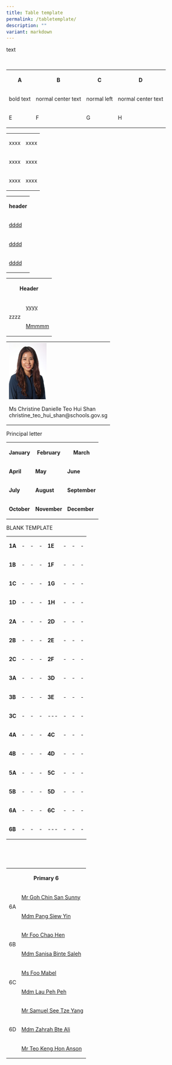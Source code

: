 ```yaml
---
title: Table template
permalink: /tabletemplate/
description: ""
variant: markdown
---
```

<p>text</p><p><br></p><table><tbody><tr><th rowspan="1" colspan="1"><p>A</p></th><th rowspan="1" colspan="1"><p>B</p></th><th rowspan="1" colspan="1"><p>C</p></th><th rowspan="1" colspan="1"><p>D</p></th></tr><tr><td rowspan="1" colspan="1"><p>bold text</p></td><td rowspan="1" colspan="1"><p>normal center text</p></td><td rowspan="1" colspan="1"><p>normal left</p></td><td rowspan="1" colspan="1"><p>normal center text</p></td></tr><tr><td rowspan="1" colspan="1"><p>E</p></td><td rowspan="1" colspan="1"><p>F</p></td><td rowspan="1" colspan="1"><p>G</p></td><td rowspan="1" colspan="1"><p>H</p></td></tr></tbody></table><table><tbody><tr><td rowspan="1" colspan="1"><p>xxxx</p></td><td rowspan="1" colspan="1"><p>xxxx</p></td></tr><tr><td rowspan="1" colspan="1"><p>xxxx</p></td><td rowspan="1" colspan="1"><p>xxxx</p></td></tr><tr><td rowspan="1" colspan="1"><p>xxxx</p></td><td rowspan="1" colspan="1"><p>xxxx</p></td></tr></tbody></table><table><tbody><tr><th rowspan="1" colspan="1"><p>header</p></th></tr><tr><td rowspan="1" colspan="1"><p><a href="mailto:cccc" rel="noopener noreferrer nofollow" target="_blank">dddd</a></p></td></tr><tr><td rowspan="1" colspan="1"><p><a href="mailto:cccc" rel="noopener noreferrer nofollow" target="_blank">dddd</a></p></td></tr><tr><td rowspan="1" colspan="1"><p><a href="mailto:cccc" rel="noopener noreferrer nofollow" target="_blank">dddd</a></p></td></tr></tbody></table><table><tbody><tr><th rowspan="1" colspan="2"><p>Header</p></th></tr><tr><td rowspan="2" colspan="1"><p>zzzz</p></td><td rowspan="1" colspan="1"><p><a href="mailto:xxxx" rel="noopener noreferrer nofollow" target="_blank">yyyy</a></p></td></tr><tr><td rowspan="1" colspan="1"><p><a href="mailto:jjjjj" rel="noopener noreferrer nofollow" target="_blank">Mmmmm</a></p></td></tr></tbody></table><table><tbody><tr><td rowspan="1" colspan="1"><div class="isomer-image-wrapper"><img style="width:100px" height="auto" width="100%" src="/images/2020%20Ms%20Christine.jpeg"></div><p>Ms Christine Danielle Teo Hui Shan<br>christine_teo_hui_shan@schools.gov.sg</p></td></tr></tbody></table><p>Principal letter</p><table><tbody><tr><th rowspan="1" colspan="1"><p>January</p></th><th rowspan="1" colspan="1"><p>February</p></th><th rowspan="1" colspan="1"><p>March</p></th></tr><tr><td rowspan="1" colspan="1"><p><strong>April</strong></p></td><td rowspan="1" colspan="1"><p><strong>May</strong></p></td><td rowspan="1" colspan="1"><p><strong>June</strong></p></td></tr><tr><td rowspan="1" colspan="1"><p><strong>July</strong></p></td><td rowspan="1" colspan="1"><p><strong>August</strong></p></td><td rowspan="1" colspan="1"><p><strong>September</strong></p></td></tr><tr><td rowspan="1" colspan="1"><p><strong>October</strong></p></td><td rowspan="1" colspan="1"><p><strong>November</strong></p></td><td rowspan="1" colspan="1"><p><strong>December</strong></p></td></tr></tbody></table><p>BLANK TEMPLATE</p><table><tbody><tr><td rowspan="1" colspan="1"><p><strong>1A</strong></p></td><td rowspan="1" colspan="1"><p>-</p></td><td rowspan="1" colspan="1"><p>-</p></td><td rowspan="1" colspan="1"><p>-</p></td><td rowspan="1" colspan="1"><p><strong>1E</strong></p></td><td rowspan="1" colspan="1"><p>-</p></td><td rowspan="1" colspan="1"><p>-</p></td><td rowspan="1" colspan="1"><p>-</p></td></tr><tr><td rowspan="1" colspan="1"><p><strong>1B</strong></p></td><td rowspan="1" colspan="1"><p>-</p></td><td rowspan="1" colspan="1"><p>-</p></td><td rowspan="1" colspan="1"><p>-</p></td><td rowspan="1" colspan="1"><p><strong>1F</strong></p></td><td rowspan="1" colspan="1"><p>-</p></td><td rowspan="1" colspan="1"><p>-</p></td><td rowspan="1" colspan="1"><p>-</p></td></tr><tr><td rowspan="1" colspan="1"><p><strong>1C</strong></p></td><td rowspan="1" colspan="1"><p>-</p></td><td rowspan="1" colspan="1"><p>-</p></td><td rowspan="1" colspan="1"><p>-</p></td><td rowspan="1" colspan="1"><p><strong>1G</strong></p></td><td rowspan="1" colspan="1"><p>-</p></td><td rowspan="1" colspan="1"><p>-</p></td><td rowspan="1" colspan="1"><p>-</p></td></tr><tr><td rowspan="1" colspan="1"><p><strong>1D</strong></p></td><td rowspan="1" colspan="1"><p>-</p></td><td rowspan="1" colspan="1"><p>-</p></td><td rowspan="1" colspan="1"><p>-</p></td><td rowspan="1" colspan="1"><p><strong>1H</strong></p></td><td rowspan="1" colspan="1"><p>-</p></td><td rowspan="1" colspan="1"><p>-</p></td><td rowspan="1" colspan="1"><p>-</p></td></tr><tr><td rowspan="1" colspan="1"><p><strong>2A</strong></p></td><td rowspan="1" colspan="1"><p>-</p></td><td rowspan="1" colspan="1"><p>-</p></td><td rowspan="1" colspan="1"><p>-</p></td><td rowspan="1" colspan="1"><p><strong>2D</strong></p></td><td rowspan="1" colspan="1"><p>-</p></td><td rowspan="1" colspan="1"><p>-</p></td><td rowspan="1" colspan="1"><p>-</p></td></tr><tr><td rowspan="1" colspan="1"><p><strong>2B</strong></p></td><td rowspan="1" colspan="1"><p>-</p></td><td rowspan="1" colspan="1"><p>-</p></td><td rowspan="1" colspan="1"><p>-</p></td><td rowspan="1" colspan="1"><p><strong>2E</strong></p></td><td rowspan="1" colspan="1"><p>-</p></td><td rowspan="1" colspan="1"><p>-</p></td><td rowspan="1" colspan="1"><p>-</p></td></tr><tr><td rowspan="1" colspan="1"><p><strong>2C</strong></p></td><td rowspan="1" colspan="1"><p>-</p></td><td rowspan="1" colspan="1"><p>-</p></td><td rowspan="1" colspan="1"><p>-</p></td><td rowspan="1" colspan="1"><p><strong>2F</strong></p></td><td rowspan="1" colspan="1"><p>-</p></td><td rowspan="1" colspan="1"><p>-</p></td><td rowspan="1" colspan="1"><p>-</p></td></tr><tr><td rowspan="1" colspan="1"><p><strong>3A</strong></p></td><td rowspan="1" colspan="1"><p>-</p></td><td rowspan="1" colspan="1"><p>-</p></td><td rowspan="1" colspan="1"><p>-</p></td><td rowspan="1" colspan="1"><p><strong>3D</strong></p></td><td rowspan="1" colspan="1"><p>-</p></td><td rowspan="1" colspan="1"><p>-</p></td><td rowspan="1" colspan="1"><p>-</p></td></tr><tr><td rowspan="1" colspan="1"><p><strong>3B</strong></p></td><td rowspan="1" colspan="1"><p>-</p></td><td rowspan="1" colspan="1"><p>-</p></td><td rowspan="1" colspan="1"><p>-</p></td><td rowspan="1" colspan="1"><p><strong>3E</strong></p></td><td rowspan="1" colspan="1"><p>-</p></td><td rowspan="1" colspan="1"><p>-</p></td><td rowspan="1" colspan="1"><p>-</p></td></tr><tr><td rowspan="1" colspan="1"><p><strong>3C</strong></p></td><td rowspan="1" colspan="1"><p>-</p></td><td rowspan="1" colspan="1"><p>-</p></td><td rowspan="1" colspan="1"><p>-</p></td><td rowspan="1" colspan="1"><p>---</p></td><td rowspan="1" colspan="1"><p>-</p></td><td rowspan="1" colspan="1"><p>-</p></td><td rowspan="1" colspan="1"><p>-</p></td></tr><tr><td rowspan="1" colspan="1"><p><strong>4A</strong></p></td><td rowspan="1" colspan="1"><p>-</p></td><td rowspan="1" colspan="1"><p>-</p></td><td rowspan="1" colspan="1"><p>-</p></td><td rowspan="1" colspan="1"><p><strong>4C</strong></p></td><td rowspan="1" colspan="1"><p>-</p></td><td rowspan="1" colspan="1"><p>-</p></td><td rowspan="1" colspan="1"><p>-</p></td></tr><tr><td rowspan="1" colspan="1"><p><strong>4B</strong></p></td><td rowspan="1" colspan="1"><p>-</p></td><td rowspan="1" colspan="1"><p>-</p></td><td rowspan="1" colspan="1"><p>-</p></td><td rowspan="1" colspan="1"><p><strong>4D</strong></p></td><td rowspan="1" colspan="1"><p>-</p></td><td rowspan="1" colspan="1"><p>-</p></td><td rowspan="1" colspan="1"><p>-</p></td></tr><tr><td rowspan="1" colspan="1"><p><strong>5A</strong></p></td><td rowspan="1" colspan="1"><p>-</p></td><td rowspan="1" colspan="1"><p>-</p></td><td rowspan="1" colspan="1"><p>-</p></td><td rowspan="1" colspan="1"><p><strong>5C</strong></p></td><td rowspan="1" colspan="1"><p>-</p></td><td rowspan="1" colspan="1"><p>-</p></td><td rowspan="1" colspan="1"><p>-</p></td></tr><tr><td rowspan="1" colspan="1"><p><strong>5B</strong></p></td><td rowspan="1" colspan="1"><p>-</p></td><td rowspan="1" colspan="1"><p>-</p></td><td rowspan="1" colspan="1"><p>-</p></td><td rowspan="1" colspan="1"><p><strong>5D</strong></p></td><td rowspan="1" colspan="1"><p>-</p></td><td rowspan="1" colspan="1"><p>-</p></td><td rowspan="1" colspan="1"><p>-</p></td></tr><tr><td rowspan="1" colspan="1"><p><strong>6A</strong></p></td><td rowspan="1" colspan="1"><p>-</p></td><td rowspan="1" colspan="1"><p>-</p></td><td rowspan="1" colspan="1"><p>-</p></td><td rowspan="1" colspan="1"><p><strong>6C</strong></p></td><td rowspan="1" colspan="1"><p>-</p></td><td rowspan="1" colspan="1"><p>-</p></td><td rowspan="1" colspan="1"><p>-</p></td></tr><tr><td rowspan="1" colspan="1"><p><strong>6B</strong></p></td><td rowspan="1" colspan="1"><p>-</p></td><td rowspan="1" colspan="1"><p>-</p></td><td rowspan="1" colspan="1"><p>-</p></td><td rowspan="1" colspan="1"><p>---</p></td><td rowspan="1" colspan="1"><p>-</p></td><td rowspan="1" colspan="1"><p>-</p></td><td rowspan="1" colspan="1"><p>-</p></td></tr></tbody></table><p><br></p>

<p><br></p>


<table><tbody><tr><th rowspan="1" colspan="2"><p>Primary 6</p></th></tr><tr><td rowspan="2" colspan="1"><p>6A</p></td><td rowspan="1" colspan="1"><p><a href="mailto:goh_chin_san_sunny@moe.edu.sg" rel="noopener noreferrer nofollow" target="_blank">Mr Goh Chin San Sunny</a></p></td></tr><tr><td rowspan="1" colspan="1"><p><a href="mailto:pang_siew_yin@schools.gov.sg" rel="noopener noreferrer nofollow" target="_blank">Mdm Pang Siew Yin</a></p></td></tr><tr><td rowspan="2" colspan="1"><p>6B</p></td><td rowspan="1" colspan="1"><p><a href="mailto:foo_chao_hen@schools.gov.sg" rel="noopener noreferrer nofollow" target="_blank">Mr Foo Chao Hen</a></p></td></tr><tr><td rowspan="1" colspan="1"><p><a href="mailto:sanisa_saleh@schools.gov.sg" rel="noopener noreferrer nofollow" target="_blank">Mdm Sanisa Binte Saleh</a></p></td></tr><tr><td rowspan="2" colspan="1"><p>6C</p></td><td rowspan="1" colspan="1"><p><a href="mailto:foo_mabel@schools.gov.sg" rel="noopener noreferrer nofollow" target="_blank">Ms Foo Mabel</a></p></td></tr><tr><td rowspan="1" colspan="1"><p><a href="mailto:lau_peh_peh@schools.gov.sg" rel="noopener noreferrer nofollow" target="_blank">Mdm Lau Peh Peh</a></p></td></tr><tr><td rowspan="3" colspan="1"><p>6D</p></td><td rowspan="1" colspan="1"><p><a href="mailto:see_tze-yang_samuel@schools.gov.sg" rel="noopener noreferrer nofollow" target="_blank">Mr Samuel See Tze Yang</a></p></td></tr><tr><td rowspan="1" colspan="1"><p><a href="mailto:zahrah_ali@schools.gov.sg" rel="noopener noreferrer nofollow" target="_blank">Mdm Zahrah Bte Ali</a></p></td></tr><tr><td rowspan="1" colspan="1"><p><a href="mailto:teo_keng_hon@schools.gov.sg" rel="noopener noreferrer nofollow" target="_blank">Mr Teo Keng Hon Anson</a></p></td></tr></tbody></table>

<style type="text/css">
.tg  {border-collapse:collapse;border-color:#aabcfe;border-spacing:0;}
.tg td{background-color:#e8edff;border-color:#aabcfe;border-style:solid;border-width:1px;color:#669;
  font-family:Arial, sans-serif;font-size:14px;overflow:hidden;padding:10px 5px;word-break:normal;}
.tg th{background-color:#b9c9fe;border-color:#aabcfe;border-style:solid;border-width:1px;color:#039;
  font-family:Arial, sans-serif;font-size:14px;font-weight:normal;overflow:hidden;padding:10px 5px;word-break:normal;}
.tg .tg-18eh{border-color:#000000;font-weight:bold;text-align:center;vertical-align:middle}
.tg .tg-s25z{border-color:#000000;font-size:18px;font-weight:bold;text-align:left;vertical-align:top}
.tg .tg-73oq{border-color:#000000;text-align:left;vertical-align:top}
</style>